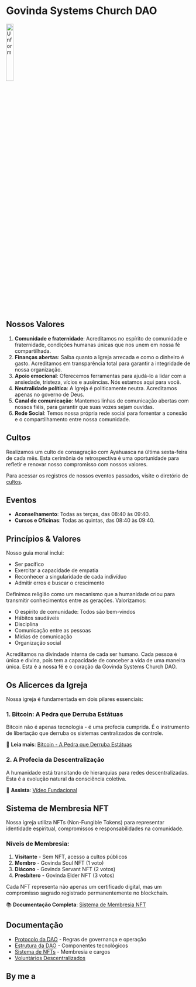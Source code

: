 # Govinda Systems Church DAO

<img src="g.png" height="20%" width="20%" alt="Unform" />

## Nossos Valores

1. **Comunidade e fraternidade**: Acreditamos no espírito de comunidade e fraternidade, condições humanas únicas que nos unem em nossa fé compartilhada.
2. **Finanças abertas**: Saiba quanto a Igreja arrecada e como o dinheiro é gasto. Acreditamos em transparência total para garantir a integridade de nossa organização.
3. **Apoio emocional**: Oferecemos ferramentas para ajudá-lo a lidar com a ansiedade, tristeza, vícios e ausências. Nós estamos aqui para você.
4. **Neutralidade política**: A Igreja é politicamente neutra. Acreditamos apenas no governo de Deus.
5. **Canal de comunicação**: Mantemos linhas de comunicação abertas com nossos fiéis, para garantir que suas vozes sejam ouvidas.
6. **Rede Social**: Temos nossa própria rede social para fomentar a conexão e o compartilhamento entre nossa comunidade.

## Cultos

Realizamos um culto de consagração com Ayahuasca na última sexta-feira de cada mês. Esta cerimônia de retrospectiva é uma oportunidade para refletir e renovar nosso compromisso com nossos valores.

Para acessar os registros de nossos eventos passados, visite o diretório de [cultos](./cultos/).

## Eventos

* **Aconselhamento**: Todas as terças, das 08:40 às 09:40.
* **Cursos e Oficinas**: Todas as quintas, das 08:40 às 09:40.

## Princípios & Valores

Nosso guia moral inclui:

* Ser pacífico
* Exercitar a capacidade de empatia
* Reconhecer a singularidade de cada indivíduo
* Admitir erros e buscar o crescimento

Definimos religião como um mecanismo que a humanidade criou para transmitir conhecimentos entre as gerações. Valorizamos:

* O espírito de comunidade: Todos são bem-vindos
* Hábitos saudáveis
* Disciplina
* Comunicação entre as pessoas
* Mídias de comunicação
* Organização social

Acreditamos na divindade interna de cada ser humano. Cada pessoa é única e divina, pois tem a capacidade de conceber a vida de uma maneira única. Esta é a nossa fé e o coração da Govinda Systems Church DAO.

## Os Alicerces da Igreja

Nossa igreja é fundamentada em dois pilares essenciais:

### 1. Bitcoin: A Pedra que Derruba Estátuas
Bitcoin não é apenas tecnologia - é uma profecia cumprida. É o instrumento de libertação que derruba os sistemas centralizados de controle.

📖 **Leia mais**: [Bitcoin - A Pedra que Derruba Estátuas](https://govinda777.github.io/blog/Bitcoin-a-pedra-que-derruba-estatuas/)

### 2. A Profecia da Descentralização
A humanidade está transitando de hierarquias para redes descentralizadas. Esta é a evolução natural da consciência coletiva.

🎥 **Assista**: [Vídeo Fundacional](https://www.youtube.com/watch?v=_aDSfhRo-J0)

## Sistema de Membresia NFT

Nossa igreja utiliza NFTs (Non-Fungible Tokens) para representar identidade espiritual, compromissos e responsabilidades na comunidade.

### Níveis de Membresia:

1. **Visitante** - Sem NFT, acesso a cultos públicos
2. **Membro** - Govinda Soul NFT (1 voto)
3. **Diácono** - Govinda Servant NFT (2 votos)
4. **Presbítero** - Govinda Elder NFT (3 votos)

Cada NFT representa não apenas um certificado digital, mas um compromisso sagrado registrado permanentemente no blockchain.

📚 **Documentação Completa**: [Sistema de Membresia NFT](./docs/Sistema_NFT_Membresia.md)

## Documentação

* [Protocolo da DAO](./PROTOCOL.md) - Regras de governança e operação
* [Estrutura da DAO](./docs/DAO.md) - Componentes tecnológicos
* [Sistema de NFTs](./docs/Sistema_NFT_Membresia.md) - Membresia e cargos
* [Voluntários Descentralizados](./docs/Voluntarios_Decentralizados.md)

## By me a 
